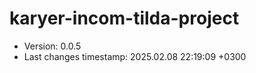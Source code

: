 <!--
@since 2024.10.06, 22:56
@changed 2024.10.06, 22:56
-->

# karyer-incom-tilda-project

- Version: 0.0.5
- Last changes timestamp: 2025.02.08 22:19:09 +0300
